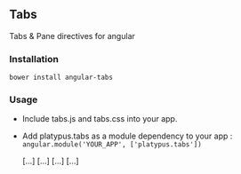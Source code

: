 ## Tabs

Tabs & Pane directives for angular

### Installation

    bower install angular-tabs
    
### Usage

  - Include tabs.js and tabs.css into your app.
  - Add platypus.tabs as a module dependency to your app : `angular.module('YOUR_APP', ['platypus.tabs'])`
  
    <tabs>
        <pane title="Pane title 1" icon="fa-people">
            [...]
        </pane>
        <pane title="Pane title 2" icon="fa-bullhorn">
            [...]
        </pane>
        <pane title="Pane title 3" icon="fa-cogs">
            [...]
        </pane>
        [...]
    </tabs>



